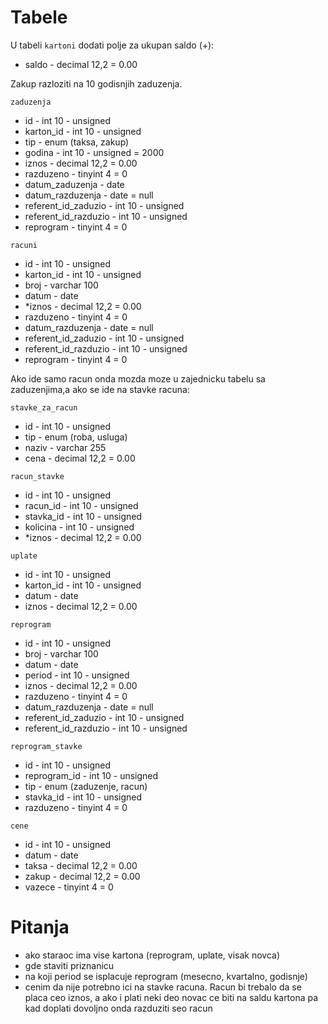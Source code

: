 # Tabele

U tabeli `kartoni` dodati polje za ukupan saldo (+):

- saldo - decimal 12,2 = 0.00

Zakup razloziti na 10 godisnjih zaduzenja.

`zaduzenja`

- id - int 10 - unsigned
- karton_id - int 10 - unsigned
- tip - enum (taksa, zakup)
- godina - int 10 - unsigned = 2000
- iznos - decimal 12,2 = 0.00
- razduzeno - tinyint 4 = 0
- datum_zaduzenja - date
- datum_razduzenja - date = null
- referent_id_zaduzio - int 10 - unsigned
- referent_id_razduzio - int 10 - unsigned
- reprogram - tinyint 4 = 0

`racuni`

- id - int 10 - unsigned
- karton_id - int 10 - unsigned
- broj - varchar 100
- datum - date
- \*iznos - decimal 12,2 = 0.00
- razduzeno - tinyint 4 = 0
- datum_razduzenja - date = null
- referent_id_zaduzio - int 10 - unsigned
- referent_id_razduzio - int 10 - unsigned
- reprogram - tinyint 4 = 0

Ako ide samo racun onda mozda moze u zajednicku tabelu sa zaduzenjima,a ako se ide na stavke racuna:

`stavke_za_racun`

- id - int 10 - unsigned
- tip - enum (roba, usluga)
- naziv - varchar 255
- cena - decimal 12,2 = 0.00

`racun_stavke`

- id - int 10 - unsigned
- racun_id - int 10 - unsigned
- stavka_id - int 10 - unsigned
- kolicina - int 10 - unsigned
- \*iznos - decimal 12,2 = 0.00

`uplate`

- id - int 10 - unsigned
- karton_id - int 10 - unsigned
- datum - date
- iznos - decimal 12,2 = 0.00

`reprogram`

- id - int 10 - unsigned
- broj - varchar 100
- datum - date
- period - int 10 - unsigned
- iznos - decimal 12,2 = 0.00
- razduzeno - tinyint 4 = 0
- datum_razduzenja - date = null
- referent_id_zaduzio - int 10 - unsigned
- referent_id_razduzio - int 10 - unsigned

`reprogram_stavke`

- id - int 10 - unsigned
- reprogram_id - int 10 - unsigned
- tip - enum (zaduzenje, racun)
- stavka_id - int 10 - unsigned
- razduzeno - tinyint 4 = 0

`cene`

- id - int 10 - unsigned
- datum - date
- taksa - decimal 12,2 = 0.00
- zakup - decimal 12,2 = 0.00
- vazece - tinyint 4 = 0

# Pitanja

- ako staraoc ima vise kartona (reprogram, uplate, visak novca)
- gde staviti priznanicu
- na koji period se isplacuje reprogram (mesecno, kvartalno, godisnje)
- cenim da nije potrebno ici na stavke racuna. Racun bi trebalo da se placa ceo iznos, a ako i plati neki deo novac ce biti na saldu kartona pa kad doplati dovoljno onda razduziti seo racun

